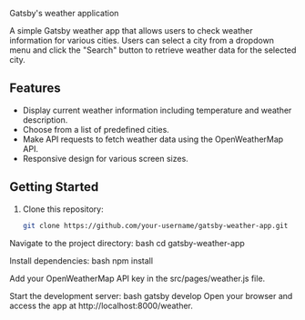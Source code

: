 
  Gatsby's weather application  



A simple Gatsby weather app that allows users to check weather information for various cities. Users can select a city from a dropdown menu and click the "Search" button to retrieve weather data for the selected city.

## Features

- Display current weather information including temperature and weather description.
- Choose from a list of predefined cities.
- Make API requests to fetch weather data using the OpenWeatherMap API.
- Responsive design for various screen sizes.



## Getting Started

1. Clone this repository:

   ```bash
   git clone https://github.com/your-username/gatsby-weather-app.git
   
Navigate to the project directory:
bash
cd gatsby-weather-app

Install dependencies:
bash
npm install

Add your OpenWeatherMap API key in the src/pages/weather.js file.

Start the development server:
bash
gatsby develop
Open your browser and access the app at http://localhost:8000/weather.



